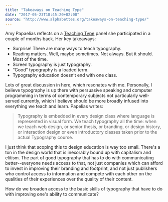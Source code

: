 ```yaml
---
title: "Takeaways on Teaching Type"
date: "2017-05-23T18:45:20+02:00"
source: "http://www.alphabettes.org/takeaways-on-teaching-type/"
---
```


Amy Papaelias reflects on a [Teaching Type](https://designincubation.com/design-events/teaching-type-a-panel-conversation-on-typography-education/) panel she participated in a couple of months back. Her key takeaways:

* Surprise! There are many ways to teach typography.
* Reading matters. Well, maybe sometimes. Not always. But it should. Most of the time.
* Screen typography is just typography.
* “Good” typography is a loaded term.
* Typography education doesn’t end with one class.

Lots of great discussion in here, which resonates with me. Personally, I believe typography is up there with persuasive speaking and computer programming in terms of contemporary subjects not particularly well-served currently, which I believe should be more broadly infused into everything we teach and learn. Papelias writes:

> Typography is embedded in every design class where language is represented in visual form. We teach typography all the time: when we teach web design, or senior thesis, or branding, or design history, or interaction design or even introductory classes taken prior to the actual Typography course.

I just think that scoping this to design education is way too small. There's a ton in the design world that is inexorably bound up with capitalism and elitism. The part of good typography that has to do with communicating better--everyone needs access to that, not just companies which can afford to invest in improving their branding and footprint, and not just publishers who control access to information and compete with each other on the qualities of their experiences over the quality of their content.

How do we broaden access to the basic skills of typography that have to do with improving one's ability to communicate?
